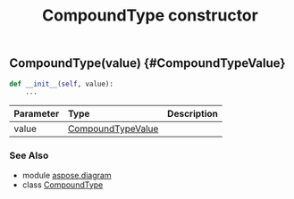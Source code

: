 ﻿---
title: CompoundType constructor
second_title: Aspose.Diagram for Python via .NET API References
description: 
type: docs
weight: 10
url: /python-net/aspose.diagram/compoundtype/__init__/
is_root: false
---

## CompoundType(value) {#CompoundTypeValue}



```python
def __init__(self, value):
    ...
```


| Parameter | Type | Description |
| :- | :- | :- |
| value | [CompoundTypeValue](/diagram/python-net/aspose.diagram/compoundtypevalue) |  |



### See Also
* module [aspose.diagram](../../)
* class [CompoundType](/diagram/python-net/aspose.diagram/compoundtype)

